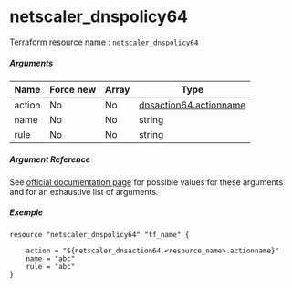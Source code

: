 # netscaler_dnspolicy64

Terraform resource name : ```netscaler_dnspolicy64```

##### Arguments

| Name | Force new | Array | Type |
|----|----|----|----|
|action|No|No|[dnsaction64.actionname](/doc/resources/dnsaction64.md)|
|name|No|No|string|
|rule|No|No|string|

##### Argument Reference

See [official documentation page](https://developer-docs.citrix.com/projects/netscaler-nitro-api/en/11.0/configuration/domain-name-service/dnspolicy64/dnspolicy64/) for possible values for these arguments and for an exhaustive list of arguments.

##### Exemple

```
resource "netscaler_dnspolicy64" "tf_name" {

    action = "${netscaler_dnsaction64.<resource_name>.actionname}"
    name = "abc"
    rule = "abc"
}
```

